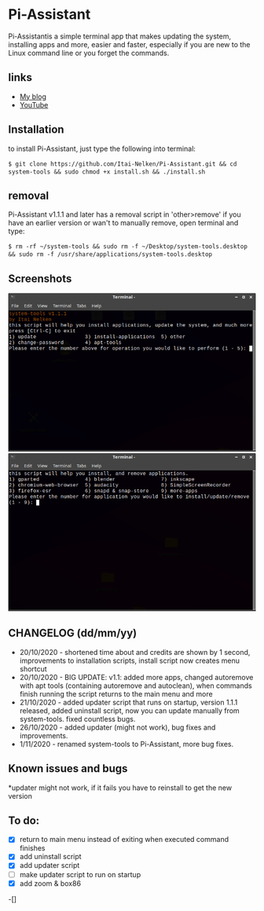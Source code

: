# Pi-Assistant

Pi-Assistantis a simple terminal app that makes updating the system, installing apps and more, easier and faster, especially if you are new to the Linux command line or you forget the commands.

## links

* [My blog](https://thepisite.blogspot.com/)
* [YouTube](https://youtube.com/channel/UCM4Fo6ncNybS1xhJHnWSODg)

## Installation 

to install Pi-Assistant, just type the following into terminal:
```sh-session
$ git clone https://github.com/Itai-Nelken/Pi-Assistant.git && cd system-tools && sudo chmod +x install.sh && ./install.sh
```

## removal
Pi-Assistant v1.1.1 and later has a removal script in 'other>remove' if you have an earlier version or wan't to manually remove, open terminal and type: 
```sh-session
$ rm -rf ~/system-tools && sudo rm -f ~/Desktop/system-tools.desktop && sudo rm -f /usr/share/applications/system-tools.desktop 
```

## Screenshots

![system-tools1](screenshots/system-tools-1c.png)
![system-tools2](screenshots/system-tools-2a.png)


## CHANGELOG (dd/mm/yy)

 * 20/10/2020 - shortened time about and credits are shown by 1 second, improvements to installation scripts, install script now creates menu shortcut
 * 20/10/2020 - BIG UPDATE: v1.1: added more apps, changed autoremove with apt tools (containing autoremove and autoclean), when commands finish running the script returns to the main menu and more
 * 21/10/2020 - added updater script that runs on startup, version 1.1.1 released, added uninstall script, now you can update manually from system-tools. fixed countless bugs.
 * 26/10/2020 - added updater (might not work), bug fixes and improvements. 
 * 1/11/2020 - renamed system-tools to Pi-Assistant, more bug fixes. 
  
## Known issues and bugs
*updater might not work, if it fails you have to reinstall to get the new version
  
## To do:

- [x] return to main menu instead of exiting when executed command finishes
- [x] add uninstall script
- [x] add updater script 
- [ ] make updater script to run on startup
- [x] add zoom & box86

-[]

